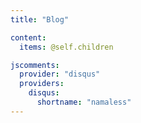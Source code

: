 ```yaml
---
title: "Blog"

content:
  items: @self.children

jscomments:
  provider: "disqus"
  providers:
    disqus:
      shortname: "namaless"
---
```

